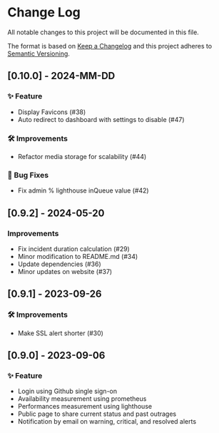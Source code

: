 # Change Log

All notable changes to this project will be documented in this file.
 
The format is based on [Keep a Changelog](http://keepachangelog.com/)
and this project adheres to [Semantic Versioning](http://semver.org/).
 
<!---
## [Unreleased] - yyyy-mm-dd

### ✨ Feature – for new features
### 🛠 Improvements – for general improvements
### 🚨 Changed – for changes in existing functionality
### ⚠️ Deprecated – for soon-to-be removed features
### 📚 Documentation – for documentation update
### 🗑 Removed – for removed features
### 🐛 Bug Fixes – for any bug fixes
### 🔒 Security – in case of vulnerabilities
### 🏗 Chore – for tidying code

See for sample https://raw.githubusercontent.com/favoloso/conventional-changelog-emoji/master/CHANGELOG.md
-->

## [0.10.0] - 2024-MM-DD
### ✨ Feature
- Display Favicons (#38)
- Auto redirect to dashboard with settings to disable (#47)
### 🛠 Improvements
- Refactor media storage for scalability (#44)
### 🐛 Bug Fixes
- Fix admin % lighthouse inQueue value (#42)

## [0.9.2] - 2024-05-20
### Improvements
- Fix incident duration calculation (#29)
- Minor modification to README.md (#34)
- Update dependencies (#36)
- Minor updates on website (#37)

## [0.9.1] - 2023-09-26
### 🛠 Improvements
- Make SSL alert shorter (#30)

## [0.9.0] - 2023-09-06
### ✨ Feature
- Login using Github single sign-on
- Availability measurement using prometheus
- Performances measurement using lighthouse
- Public page to share current status and past outrages
- Notification by email on warning, critical, and resolved alerts
